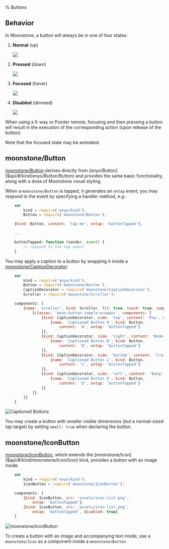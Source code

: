% Buttons

## Behavior

In Moonstone, a button will always be in one of four states:

1. **Normal** (up)

    ![](../../assets/button-normal.png)  

2. **Pressed** (down)

    ![](../../assets/button-pressed.png)  
        
3. **Focused** (hover)

    ![](../../assets/button-focused.png)  

4. **Disabled** (dimmed)

    ![](../../assets/button-disabled.png)  

When using a 5-way or Pointer remote, focusing and then pressing a button will
result in the execution of the corresponding action (upon release of the
button).

Note that the focused state may be animated.

## moonstone/Button

[moonstone/Button]($api/#/kind/moonstone/Button/Button) derives directly from
[enyo/Button]($api/#/kind/enyo/Button/Button) and provides the same basic
functionality, along with a dose of Moonstone visual styling.

When a `moonstone/Button` is tapped, it generates an `ontap` event; you may respond
to the event by specifying a handler method, e.g.:

```javascript
    var
        kind = require('enyo/kind'),
        Button = require('moonstone/Button');

    {kind: Button, content: 'tap me', ontap: 'buttonTapped'},

    ...

    buttonTapped: function (sender, event) {
        // respond to the tap event
    }
```

You may apply a caption to a button by wrapping it inside a
[moonstone/CaptionDecorator]($api/#/kind/moonstone/CaptionDecorator/CaptionDecorator):

```javascript
    var
        kind = require('enyo/kind'),
        Button = require('moonstone/Button'),
        CaptionDecorator = require('moonstone/CaptionDecorator'),
        Scroller = require('moonstone/Scroller');

    components: [
        {name: 'scroller', kind: Scroller, fit: true, touch: true, components: [
            {classes: 'moon-button-sample-wrapper', components: [
                {kind: CaptionDecorator, side: 'top', content: 'Pow', components: [
                    {name: 'Captioned Button A', kind: Button,
                        content: 'A', ontap: 'buttonTapped'}
                ]},
                {kind: CaptionDecorator, side: 'right', content: 'Boom', components: [
                    {name: 'Captioned Button B', kind: Button,
                        content: 'B', ontap: 'buttonTapped'}
                ]},
                {kind: CaptionDecorator, side: 'bottom', content: 'Crash', components: [
                    {name: 'Captioned Button C', kind: Button,
                        content: 'C', ontap: 'buttonTapped'}
                ]},
                {kind: CaptionDecorator, side: 'left', content: 'Bang', components: [
                    {name: 'Captioned Button D', kind: Button,
                        content: 'D', ontap: 'buttonTapped'}
                ]}
            ]}
        ]}
    ]
```

![_Captioned Buttons_](../../assets/buttons-captioned.png)

You may create a button with smaller visible dimensions (but a normal-sized tap
target) by setting `small: true` when declaring the button.

## moonstone/IconButton

[moonstone/IconButton]($api/#/kind/moonstone/IconButton/IconButton), which
extends the [moonstone/Icon]($api/#/kind/moonstone/Icon/Icon) kind, provides a
button with an image inside.

```javascript
    var
        kind = require('enyo/kind'),
        IconButton = require('moonstone/IconButton');

    components: [
        {kind: IconButton, src: 'assets/icon-list.png',
            ontap: 'buttonTapped'},
        {kind: IconButton, src: 'assets/icon-list.png',
            ontap: 'buttonTapped', disabled: true}
    ]
```

![_moonstone/IconButton_](../../assets/icon-buttons.png)

To create a button with an image and accompanying text inside, use a
`moonstone/Icon` as a component inside a `moonstone/Button`.
